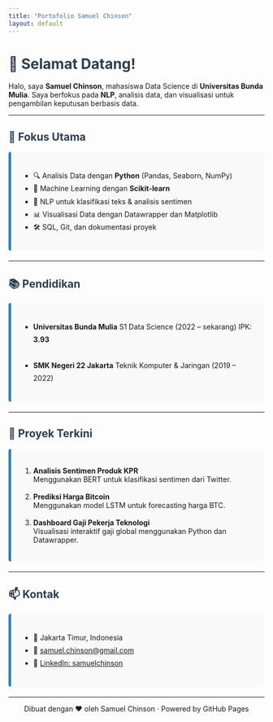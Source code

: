 ```yaml
---
title: "Portofolio Samuel Chinson"
layout: default
---
```


<style>
  h1, h2, h3 {
    color: #2c3e50;
  }
  section {
    background: #f9f9f9;
    padding: 20px;
    margin-bottom: 20px;
    border-left: 5px solid #2980b9;
    border-radius: 4px;
  }
  ul {
    line-height: 1.8;
  }
</style>

# 👋 Selamat Datang!

Halo, saya **Samuel Chinson**, mahasiswa Data Science di **Universitas Bunda Mulia**. Saya berfokus pada **NLP**, analisis data, dan visualisasi untuk pengambilan keputusan berbasis data.

---

## 🎯 Fokus Utama

<section>
<ul>
  <li>🔍 Analisis Data dengan <strong>Python</strong> (Pandas, Seaborn, NumPy)</li>
  <li>🧠 Machine Learning dengan <strong>Scikit-learn</strong></li>
  <li>💬 NLP untuk klasifikasi teks & analisis sentimen</li>
  <li>📊 Visualisasi Data dengan Datawrapper dan Matplotlib</li>
  <li>🛠️ SQL, Git, dan dokumentasi proyek</li>
</ul>
</section>

---

## 📚 Pendidikan

<section>
<ul>
  <li><strong>Universitas Bunda Mulia</strong>  
  S1 Data Science (2022 – sekarang)  
  IPK: <strong>3.93</strong></li><br>

  <li><strong>SMK Negeri 22 Jakarta</strong>  
  Teknik Komputer & Jaringan (2019 – 2022)</li>
</ul>
</section>

---

## 💼 Proyek Terkini

<section>
<ol>
  <li><strong>Analisis Sentimen Produk KPR</strong><br>
  Menggunakan BERT untuk klasifikasi sentimen dari Twitter.</li><br>

  <li><strong>Prediksi Harga Bitcoin</strong><br>
  Menggunakan model LSTM untuk forecasting harga BTC.</li><br>

  <li><strong>Dashboard Gaji Pekerja Teknologi</strong><br>
  Visualisasi interaktif gaji global menggunakan Python dan Datawrapper.</li>
</ol>
</section>

---

## 📫 Kontak

<section>
<ul>
  <li>📍 Jakarta Timur, Indonesia</li>
  <li>📧 <a href="mailto:samuel.chinson@gmail.com">samuel.chinson@gmail.com</a></li>
  <li>💼 <a href="https://www.linkedin.com/in/samuelchinson/" target="_blank">LinkedIn: samuelchinson</a></li>
</ul>
</section>

---

<sub><center>Dibuat dengan ❤️ oleh Samuel Chinson · Powered by GitHub Pages</center></sub>
